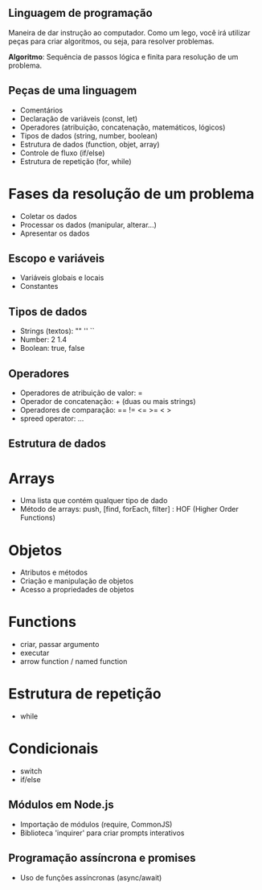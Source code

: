 ## Linguagem de programação

Maneira de dar instrução ao computador.
Como um lego, você irá utilizar peças para criar algoritmos, ou seja, para resolver problemas.

**Algoritmo**: Sequência de passos lógica e finita para resolução de um problema.

## Peças de uma linguagem

- Comentários
- Declaração de variáveis (const, let)
- Operadores (atribuição, concatenação, matemáticos, lógicos)
- Tipos de dados (string, number, boolean)
- Estrutura de dados (function, objet, array)
- Controle de fluxo (if/else)
- Estrutura de repetição (for, while)

# Fases da resolução de um problema

- Coletar os dados
- Processar os dados (manipular, alterar...)
- Apresentar os dados

## Escopo e variáveis

- Variáveis globais e locais
- Constantes

## Tipos de dados

- Strings (textos): "" '' ``
- Number: 2 1.4
- Boolean: true, false

## Operadores

- Operadores de atribuição de valor: =
- Operador de concatenação: + (duas ou mais strings)
- Operadores de comparação: == != <= >= < >
- spreed operator: ...

## Estrutura de dados

# Arrays

- Uma lista que contém qualquer tipo de dado
- Método de arrays: push, [find, forEach, filter] : HOF (Higher Order Functions)

# Objetos

- Atributos e métodos
- Criação e manipulação de objetos
- Acesso a propriedades de objetos

# Functions

- criar, passar argumento
- executar
- arrow function / named function

# Estrutura de repetição

- while

# Condicionais

- switch
- if/else

## Módulos em Node.js

- Importação de módulos (require, CommonJS)
- Biblioteca 'inquirer' para criar prompts interativos

## Programação assíncrona e promises

- Uso de funções assíncronas (async/await)
